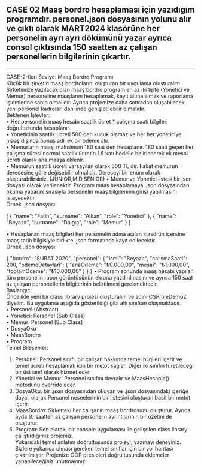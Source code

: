 CASE 02 Maaş bordro hesaplaması için yazıdıgım programdır.
personel.json dosyasının yolunu alır ve çıktı olarak MART2024 klasörüne her personelin ayrı ayrı dökümünü yazar ayrıca consol çıktısında  150 saatten az çalışan personellerin bilgilerinin çıkartır.
-----------------------------------------------------------
-----------------------------------------------------------
CASE-2-Ileri Seviye: Maaş Bordro Programı  
Küçük bir şirketin maaş bordrolarını oluşturan bir uygulama oluşturalım. Şirketimize yazılacak olan 
maaş bordro program en az iki tipte (Yonetici ve Memur) personeline maaşlarını hesaplamak, kayıt 
altına almak ve raporlama işlemlerine sahip olmalıdır. Ayrıca projemize daha sonradan oluşabilecek 
yeni personel kadroları dahilinde genişletilebilir olmalıdır.  
Beklenen İşlevler:  
• Her personelin maaş hesabı saatlik ücret * çalışma saati bilgileri doğrultusunda 
hesaplanır.  
• Yoneticinin saatlik ucreti 500 den kucuk olamaz ve her her yoneticiye maaş dışında 
bonus adlı ek bir ödeme alır.  
• Memurların maaşı maksimum 180 saat den hesaplanır. 180 saati geçen her çalışma 
süresi normal saatlik ücretin 1.5 katı bedelle belirlenerek ek mesai ücreti olarak ana 
maaşa eklenir.  
• Memurun saatlik ücreti varsayılan olarak 500 TL dir. Fakat memurun derecesine göre 
değişebilir olmalıdır. Dereceyi bir enum olarak oluşturabilirsiniz. (JUNIOR,MID,SENIOR) 
• Memur ve Yonetici listesi bir json dosyası olarak verilecektir. Program maaş 
hesaplamaya .json dosyasından okuma yaparak sırasıyla personelin maaş bilgilerinin girişi 
yapılmasını isteyecektir.  
Örnek .json dosyası:   
 
[ 
  { 
    "name": "Fatih", 
    "surname": "Alkan", 
    "role": "Yonetici" 
  }, 
  { 
    "name": "Beyazıt", 
    "surname": "Dalgıç", 
    "role": "Memur" 
  } 
] 
 
• Hesaplanan maaş bilgileri her personelin adına açılan klasörün içersine maaş tarih 
bilgisiyle birlikte .json formatında kayıt edilecektir.  
Örnek .json dosyası:  
 
{ 
  "bordro": "SUBAT 2020", 
  "personel": { 
    "ismi": "Beyazıt", 
    "calismaSaati": 200, 
    "odemeDetaylari": { 
      "anaOdeme": "₺9.000,00", 
      "mesai": "₺1.000,00", 
      "toplamOdeme": "₺10.000,00" 
    } 
  } 
} 
• Program sonunda maaş hesabı yapılan tüm personelin rapor görüntüsünün ekrana 
yazdırılmasını ve ayrıca 150 saat az çalışan personellerin bilgilerinin belirtilmesi 
gerekmektedir.  
Başlangıç:  
Öncelikle yeni bir class library projesi oluşturalım ve adını CSProjeDemo2 diyelim. Bu uygulama 
aşağıda gösterildiği gibi altı sınıftan oluşmaktadır.  
• Personel (Abstract)  
• Yonetici: Personel (Sub Class)  
• Memur: Personel (Sub Class)  
• DosyaOku  
• MaasBordro  
• Program   
Temel Bileşenler:  
1. Personel: Personel sınıfı, bir çalışan hakkında temel bilgileri içerir ve temel ücreti 
hesaplamak için bir metot sağlar. Diğer iki sınıfın türetileceği bir üst sınıf olarak hizmet 
eder  
2. Yönetici ve Memur: Personel sınıfını devralır ve MaasHesapla() metodunu override 
eder.  
3. DosyaOku: bir .json dosyasından okuyan ve .json dosyasındaki içeriğe dayalı olarak 
Personel nesnelerinin bir listesini oluşturan basit bir metot içerir.  
4. MaasBordro: Şirketteki her çalışanın maaş bordrosunu oluşturur. Ayrıca ayda 10 
saatten az çalışan personelin ayrıntılarının bir özetini de oluşturur.  
5. Program: Son olarak, bir console uygulaması ile gelişrilen class library çalıştırdığımız 
projemiz.   
Yukarıdaki temel anlatım doğrultusunda projeyi, yazmayı deneyiniz. Sizlere yukarıda olması gereken 
temel sınıflar için bir yol harıtası çıkarılmıştır. Projenize OOP presibleri doğrultusunda eklemeler 
yapabileceğiniz unutmayınız.   
